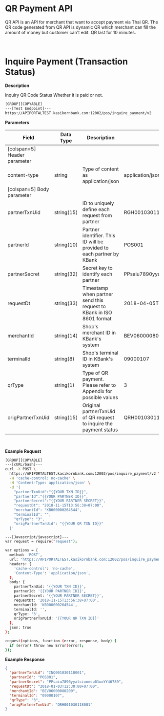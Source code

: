 # **QR Payment API**

QR API is an API for merchant that want to accept payment via Thai QR. The QR code generated from QR API is dynamic QR which merchant can fill the amount of money but customer can't edit. QR last for 10 minutes.

<br />

# Inquire Payment (Transaction Status)

**Description**

Inquiry QR Code Status Whether it is paid or not.

```bash
[GROUP][COPYABLE]
---[Test Endpoint]---
https://APIPORTALTEST.kasikornbank.com:12002/pos/inquire_payment/v2
```

**Parameters**

| Field                        | Data Type  | Description                                                           | Example                          | Mandatory |
| ---------------------------- | ---------- | --------------------------------------------------------------------- | -------------------------------- | :-------: |
| [colspan=5] Header parameter |
| content-type                 | string     | Type of content as application/json                                   | application/json                 |     Y     |
| [colspan=5] Body parameter   |
| partnerTxnUid                | string(15) | ID to uniquely define each request from partner                       | RGH001030118001                  |     Y     |
| partnerId                    | string(10) | Partner identifier. This ID will be provided to each partner by KBank | POS001                           |     Y     |
| partnerSecret                | string(32) | Secret key to identify each partner                                   | PPsaiu7890yyatcionmsp01ooYY46789 |     Y     |
| requestDt                    | string(33) | Timestamp when partner send this request to KBank in ISO 8601 format  | 2018-04-05T12:30:00+07:00        |     Y     |
| merchantId                   | string(14) | Shop's merchant ID in KBank's system                                  | BEV06000080200                   |     Y     |
| terminalId                   | string(8)  | Shop's terminal ID in KBank's system                                  | 09000107                         |     Y     |
| qrType                       | string(1)  | Type of QR payment. Please refer to Appendix for possible values      | 3                                |     Y     |
| origPartnerTxnUid            | string(15) | Original partnerTxnUid of QR request to inquire the payment status    | QRH001030118001                  |     Y     |

<br />

**Example Request**

```bash
[GROUP][COPYABLE]
---[cURL/bash]---
curl -X POST \
  https://APIPORTALTEST.kasikornbank.com:12002/pos/inquire_payment/v2 \
  -H 'cache-control: no-cache' \
  -H 'Content-Type: application/json' \
  -d '{
    "partnerTxnUid":"{{YOUR TXN ID}}",
    "partnerId":"{{YOUR PARTNER ID}}",
    "partnerSecret":"{{YOUR PARTNER SECRET}}",
    "requestDt": "2018-11-15T13:56:38+07:00",
    "merchantId": "KB000000264544",
    "terminalId": "",
    "qrType": "3",
    "origPartnerTxnUid": "{{YOUR QR TXN ID}}"
  }'

---[Javascript/javascript]---
var request = require("request");

var options = {
  method: 'POST',
  url: 'https://APIPORTALTEST.kasikornbank.com:12002/pos/inquire_payment/v2',
  headers: {
    'cache-control': 'no-cache',
    'Content-Type': 'application/json',
  },
  body: {
    partnerTxnUid: '{{YOUR TXN ID}}',
    partnerId: '{{YOUR PARTNER ID}}',
    partnerSecret: '{{YOUR PARTNER SECRET}}',
    requestDt: '2018-11-15T13:56:38+07:00',
    merchantId: 'KB000000264544',
    terminalId: '',
    qrType: '3',
    origPartnerTxnUid: '{{YOUR QR TXN ID}}'
  },
  json: true
};

request(options, function (error, response, body) {
  if (error) throw new Error(error);
});

```

**Example Response**

```json
{
  "partnerTxnUid": "INQ001030118001",
  "partnerId": "POS001",
  "partnerSecret": "PPsaiu7890yyatcionmsp01ooYY46789",
  "requestDt": "2018-01-03T12:30:00+07:00",
  "merchantId": "BEV06000080200",
  "terminalId": "09000107",
  "qrType": "3",
  "origPartnerTxnUid": "QRH001030118001"
}
```
